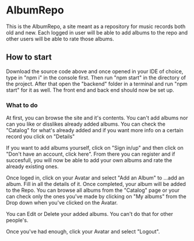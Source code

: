 # AlbumRepo

This is the AlbumRepo, a site meant as a repository for music records both old and new. Each logged in user will be able to add albums to the repo and other users will be able to rate those albums. 

## How to start

Download the source code above and once opened in your IDE of choice, type in "npm i" in the console first. Then run "npm start" in the directory of the project. After that open the "backend" folder in a terminal and run "npm start" for it as well. The front end and back end should now be set up.

### What to do 

At first, you can browse the site and it's contents. You can't add albums nor can you like or disslikes already added albums. You can check the "Catalog" for what's already added and if you want more info on a certain record you click on "Details" 

If you want to add albums yourself, click on "Sign in/up" and then click on "Don't have an account, click here". From there you can register and if succesfull, you will now be able to add your own albums and rate the already existing ones. 

Once loged in, click on your Avatar and select "Add an Album" to ...add an album. Fill in all the details of it. Once completed, your album will be added to the Repo. You can browse all albums from the "Catalog" page or your can check only the ones you've made by clicking on "My albums" from the Drop down when you've clicked on the Avatar.

You can Edit or Delete your added albums. You can't do that for other people's. 

Once you've had enough, click your Avatar and select "Logout". 